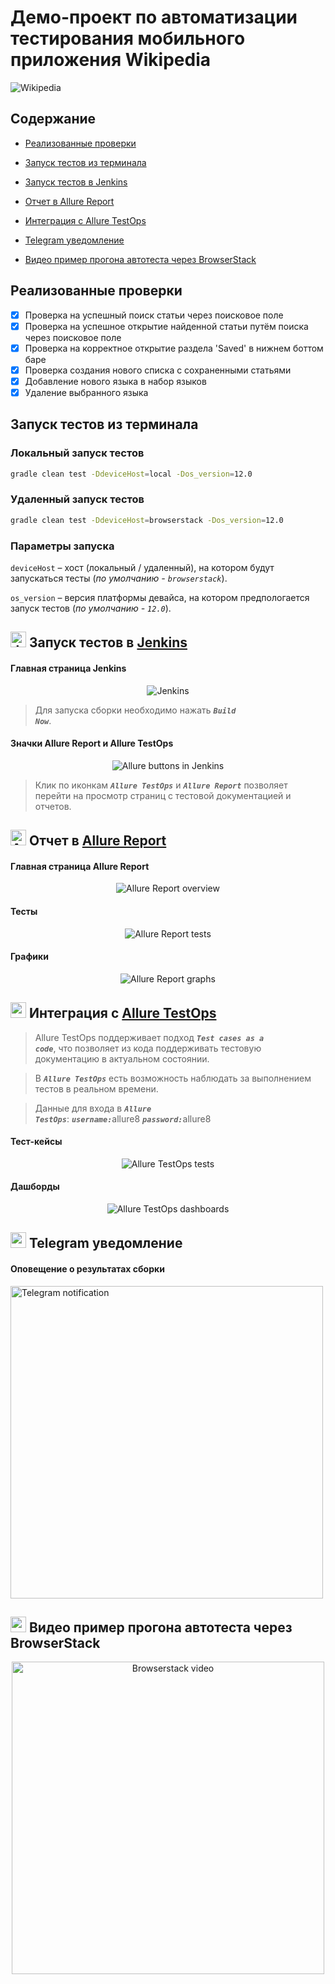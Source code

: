 # Демо-проект по автоматизации тестирования мобильного приложения Wikipedia

<img title="Wikipedia" src="src/test/resources/media/images/WikiLogo.jpg" alt="Wikipedia"/>

## Содержание

* <a href="#cases">Реализованные проверки</a>

* <a href="#console">Запуск тестов из терминала</a>

* <a href="#jenkins">Запуск тестов в Jenkins</a>

* <a href="#allure">Отчет в Allure Report</a>

* <a href="#allure-testops">Интеграция с Allure TestOps</a>

* <a href="#telegram">Telegram уведомление</a>

* <a href="#video">Видео пример прогона автотеста через BrowserStack</a>

<a id="cases"></a>
##  Реализованные проверки

- [x] Проверка на успешный поиск статьи через поисковое поле
- [x] Проверка на успешное открытие найденной статьи путём поиска через поисковое поле
- [x] Проверка на корректное открытие раздела 'Saved' в нижнем боттом баре
- [x] Проверка создания нового списка с сохраненными статьями
- [x] Добавление нового языка в набор языков
- [x] Удаление выбранного языка

<a id="console"></a>
##  Запуск тестов из терминала
### Локальный запуск тестов

```bash
gradle clean test -DdeviceHost=local -Dos_version=12.0
```

### Удаленный запуск тестов

```bash
gradle clean test -DdeviceHost=browserstack -Dos_version=12.0
```

### Параметры запуска

<code>deviceHost</code> – хост (локальный / удаленный), на котором будут запускаться тесты (_по умолчанию - <code>browserstack</code>_).

<code>os_version</code> – версия платформы девайса, на котором предпологается запуск тестов (_по умолчанию - <code>12.0</code>_).

<a id="jenkins"></a>
## <img src="src/test/resources/media/logos/Jenkins.svg" alt="Jenkins" width="25" height="25"/> Запуск тестов в [Jenkins](https://jenkins.autotests.cloud/job/mobile_automation_portfolio/)

#### Главная страница Jenkins

<p align="center">
<img title="Jenkins" src="src/test/resources/media/screenshots/Jenkins.png" alt="Jenkins"/>
</p>

> Для запуска сборки необходимо нажать <code><strong>*Build Now*</strong></code>.

<a id="allure_report_and_allure_testops"></a>
#### Значки Allure Report и Allure TestOps

<p align="center">
<img title="Allure buttons in Jenkins" src="src/test/resources/media/screenshots/AllureButtons.png" alt="Allure buttons in Jenkins">

> Клик по иконкам <code><strong>*Allure TestOps*</strong></code> и <code><strong>*Allure Report*</strong></code> позволяет перейти
> на просмотр страниц с тестовой документацией и отчетов.
</p>

<a id="allure"></a>
## <img src="src/test/resources/media/logos/AllureReport.svg" alt="Allure Report" width="25" height="25"/></a> Отчет в [Allure Report](https://jenkins.autotests.cloud/job/mobile_automation_portfolio/allure/)

#### Главная страница Allure Report

<p align="center">
<img title="Allure Report overview" src="src/test/resources/media/screenshots/AllureReportMain.png" alt="Allure Report overview">
</p>

#### Тесты

<p align="center">
<img title="Allure Report tests" src="src/test/resources/media/screenshots/AllureTests.png" alt="Allure Report tests">
</p>

#### Графики

<p align="center">
<img title="Allure Report graphs" src="src/test/resources/media/screenshots/AllureGraphs.png" alt="Allure Report graphs">
</p>

<a id="allure-testops"></a>
## <img src="src/test/resources/media/logos/AllureTestOps.svg" width="25" height="25"/></a> Интеграция с [Allure TestOps](https://allure.autotests.cloud/project/4186/dashboards)

> Allure TestOps поддерживает подход <code><strong>*Test cases as a code*</strong></code>, что позволяет из кода поддерживать тестовую документацию в актуальном состоянии.

> В <code><strong>*Allure TestOps*</strong></code> есть возможность наблюдать за выполнением тестов в реальном времени.

> Данные для входа в <code><strong>*Allure TestOps*</strong></code>: <code><strong>*username:*</strong></code>allure8 <code><strong>*password:*</strong></code>allure8

#### Тест-кейсы

<p align="center">
<img title="Allure TestOps tests" src="src/test/resources/media/screenshots/AllureTestOpsTests.png" alt="Allure TestOps tests">
</p>

#### Дашборды

<p align="center">
<img title="Allure TestOps dashboards" src="src/test/resources/media/screenshots/AllureTestOpsDashboards.png" alt="Allure TestOps dashboards">
</p>

<a id="telegram"></a>
## <img src="src/test/resources/media/logos/Telegram.svg" width="25" height="25"/></a> Telegram уведомление

#### Оповещение о результатах сборки

<p>
<img title="Telegram notification" src="src/test/resources/media/screenshots/Telegram.png" width="500" alt="Telegram notification">
</p>

<a id="video"></a>
## <img src="src/test/resources/media/logos/Browserstack.svg" width="25" height="25"/></a> Видео пример прогона автотеста через BrowserStack

<p align="center">
<img title="Browserstack video" src="src/test/resources/media/video/BrowserStackTestVideo.gif" width="500" alt="Browserstack video">
</p>